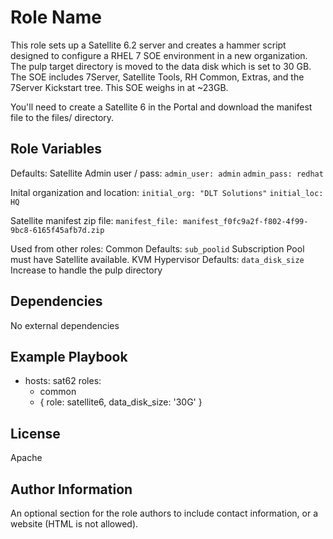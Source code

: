 Role Name
=========

This role sets up a Satellite 6.2 server and creates a hammer script designed to configure a RHEL 7 SOE environment in a new organization.  The pulp target directory is moved to the data disk which is set to 30 GB.  The SOE includes 7Server, Satellite Tools, RH Common, Extras, and the 7Server Kickstart tree.  This SOE weighs in at ~23GB.

You'll need to create a Satellite 6 in the Portal and download the manifest file to the files/ directory.

Role Variables
--------------

Defaults:
Satellite Admin user / pass:
  `admin_user: admin`
  `admin_pass: redhat`

Inital organization and location:
  `initial_org: "DLT Solutions"`
  `initial_loc: HQ`

Satellite manifest zip file:
  `manifest_file: manifest_f0fc9a2f-f802-4f99-9bc8-6165f45afb7d.zip`

Used from other roles:
Common Defaults:
  `sub_poolid` Subscription Pool must have Satellite available.
KVM Hypervisor Defaults:
  `data_disk_size` Increase to handle the pulp directory

Dependencies
------------

No external dependencies

Example Playbook
----------------

- hosts: sat62
  roles:
  - common
  - { role: satellite6, data_disk_size: '30G' }

License
-------

Apache

Author Information
------------------

An optional section for the role authors to include contact information, or a website (HTML is not allowed).
